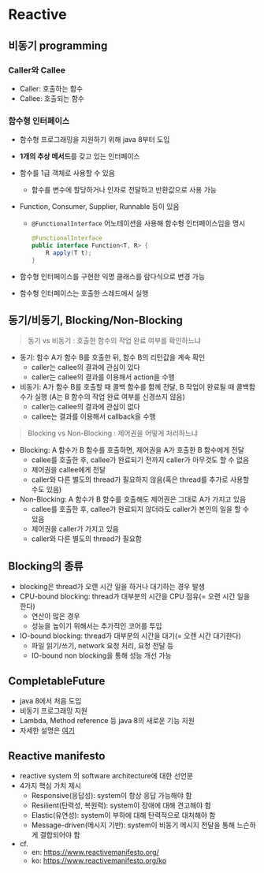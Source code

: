 # Reactive

## 비동기 programming
### Caller와 Callee
- Caller: 호출하는 함수
- Callee: 호출되는 함수

### 함수형 인터페이스
- 함수형 프로그래밍을 지원하기 위해 java 8부터 도입
- **1개의 추상 메서드**를 갖고 있는 인터페이스
- 함수를 1급 객체로 사용할 수 있음
  - 함수를 변수에 할당하거나 인자로 전달하고 반환값으로 사용 가능
- Function, Consumer, Supplier, Runnable 등이 있음
  - `@FunctionalInterface` 어노테이션을 사용해 함수형 인터페이스임을 명시

    ```java
    @FunctionalInterface
    public interface Function<T, R> {
        R apply(T t);
    }
    ```

- 함수형 인터페이스를 구현한 익명 클래스를 람다식으로 변경 가능
- 함수형 인터페이스는 호출한 스레드에서 실행

## 동기/비동기, Blocking/Non-Blocking
> 동기 vs 비동기 : 호출한 함수의 작업 완료 여부를 확인하느냐
- 동기: 함수 A가 함수 B를 호출한 뒤, 함수 B의 리턴값을 계속 확인
  - caller는 callee의 결과에 관심이 있다
  - caller는 callee의 결과를 이용해서 action을 수행
- 비동기: A가 함수 B를 호출할 때 콜백 함수를 함께 전달, B 작업이 완료될 때 콜백함수가 실행 (A는 B 함수의 작업 완료 여부를 신경쓰지 않음)
  - caller는 callee의 결과에 관심이 없다
  - callee는 결과를 이용해서 callback을 수행

> Blocking vs Non-Blocking : 제어권을 어떻게 처리하느냐
- Blocking: A 함수가 B 함수를 호출하면, 제어권을 A가 호출한 B 함수에게 전달
  - callee를 호출한 후, callee가 완료되기 전까지 caller가 아무것도 할 수 없음
  - 제어권을 callee에게 전달
  - caller와 다른 별도의 thread가 필요하지 않음(혹은 thread를 추가로 사용할 수도 있음)
- Non-Blocking: A 함수가 B 함수를 호출해도 제어권은 그대로 A가 가지고 있음
  - callee를 호출한 후, callee가 완료되지 않더라도 caller가 본인의 일을 할 수 있음
  - 제어권을 caller가 가지고 있음
  - caller와 다른 별도의 thread가 필요함

## Blocking의 종류
- blocking은 thread가 오랜 시간 일을 하거나 대기하는 경우 발생
- CPU-bound blocking: thread가 대부분의 시간을 CPU 점유(= 오랜 시간 일을 한다)
  - 연산이 많은 경우
  - 성능을 높이기 위해서는 추가적인 코어를 투입
- IO-bound blocking: thread가 대부분의 시간을 대기(= 오랜 시간 대기한다)
  - 파일 읽기/쓰기, network 요청 처리, 요청 전달 등
  - IO-bound non blocking을 통해 성능 개선 가능

## CompletableFuture
- java 8에서 처음 도입
- 비동기 프로그래밍 지원
- Lambda, Method reference 등 java 8의 새로운 기능 지원
- 자세한 설명은 [여기](./completable-future)

## Reactive manifesto
- reactive system 의 software architecture에 대한 선언문
- 4가지 핵심 가치 제시
  - Responsive(응답성): system이 항상 응답 가능해야 함
  - Resilient(탄력성, 복원력): system이 장애에 대해 견고해야 함
  - Elastic(유연성): system이 부하에 대해 탄력적으로 대처해야 함
  - Message-driven(메시지 기반): system이 비동기 메시지 전달을 통해 느슨하게 결합되어야 함
- cf. 
  - en: https://www.reactivemanifesto.org/
  - ko: https://www.reactivemanifesto.org/ko